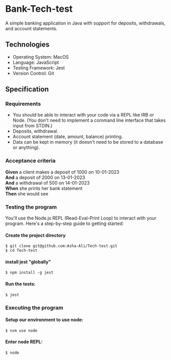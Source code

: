 # Bank-Tech-test

A simple banking application in Java with support for deposits, withdrawals, and account statements.

## Technologies

- Operating System: MacOS
- Language: JavaScript
- Testing Framework: Jest
- Version Control: Git

## Specification

### Requirements

* You should be able to interact with your code via a REPL like IRB or Node.  (You don't need to implement a command line interface that takes input from STDIN.)
* Deposits, withdrawal.
* Account statement (date, amount, balance) printing.
* Data can be kept in memory (it doesn't need to be stored to a database or anything).

### Acceptance criteria

**Given** a client makes a deposit of 1000 on 10-01-2023  
**And** a deposit of 2000 on 13-01-2023  
**And** a withdrawal of 500 on 14-01-2023  
**When** she prints her bank statement  
**Then** she would see



### Testing the program

You'll use the Node.js REPL (Read-Eval-Print Loop) to interact with your program. Here's a step-by-step guide to getting started:


#### Create the project directory
``````
$ git clone git@github.com:Asha-Ali/Tech-test.git
$ cd Tech-test
``````

#### install jest "globally"
``````
$ npm install -g jest
``````

#### Run the tests:
``````
$ jest
``````
### Executing the program

#### Setup our environment to use node:
``````
$ nvm use node

``````

#### Enter node REPL:
``````
$ node
``````